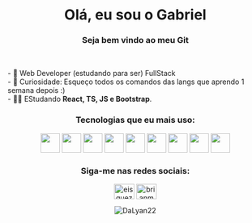 <h1  align="center"> Olá, eu sou o Gabriel </12>
<h3  align="center">Seja bem vindo ao meu Git </h3><br>

<p>
- 🔭 Web Developer (estudando para ser) FullStack <br>
- 🌱 Curiosidade: Esqueço todos os comandos das langs que aprendo 1 semana depois :) <br>
- 👨‍💻 EStudando <strong>React, TS, JS e Bootstrap</strong>.
</p>

<div align="center">
<h3 align="center"> Tecnologias que eu mais uso: </h3>
<p align="center">
<img widt="38" height="38" src="https://cdn.jsdelivr.net/gh/devicons/devicon/icons/html5/html5-original.svg" />   
<img width="38" height="38" src="https://cdn.jsdelivr.net/gh/devicons/devicon/icons/css3/css3-original.svg" />
<img width="38" height="38" src="https://cdn.jsdelivr.net/gh/devicons/devicon/icons/bootstrap/bootstrap-original-wordmark.svg" />
<img width="38" height="38" src="https://cdn.jsdelivr.net/gh/devicons/devicon/icons/javascript/javascript-original.svg" />
<img width="38" height="38"src="https://cdn.jsdelivr.net/gh/devicons/devicon/icons/react/react-original.svg" />
<img width="38" height="38"src="https://cdn.jsdelivr.net/gh/devicons/devicon/icons/typescript/typescript-original.svg" />
<img width="38" height="38"src="https://cdn.jsdelivr.net/gh/devicons/devicon/icons/mongodb/mongodb-original.svg" />
<img width="38" height="38"src="https://cdn.jsdelivr.net/gh/devicons/devicon/icons/nodejs/nodejs-original.svg" />
<img width="38" height="38"src="https://cdn.jsdelivr.net/gh/devicons/devicon/icons/php/php-original.svg" />
                             
          
</p>
 
 <h3 align="center">Siga-me nas redes sociais:</h3>
<p align="center">
	<a href="https://twitter.com/DaLyan22" target="_blank"
		><img
			align="center"
			src="https://raw.githubusercontent.com/rahuldkjain/github-profile-readme-generator/master/src/images/icons/Social/twitter.svg"
			alt="eisquezofrenia"
			height="30"
			width="40"
	/></a>
	<a href="https://www.instagram.com/gabrielsoaresss_/" target="_blank"
		><img
			align="center"
			src="https://raw.githubusercontent.com/rahuldkjain/github-profile-readme-generator/master/src/images/icons/Social/instagram.svg"
			alt="brianmendesvnx"
			height="30"
			width="40"
	/></a>
</p>


<p align="center">
	<img
		align="center"
		src="https://github-readme-stats.vercel.app/api/top-langs?username=DaLyan22&show_icons=true&theme=synthwave&title_color=c900cc&text_color=ffffff&bg_color=000000&locale=en&layout=compact"
		alt="DaLyan22" />
</p>
<br>
 </div>


               
 
          

               

          

          

     

          


